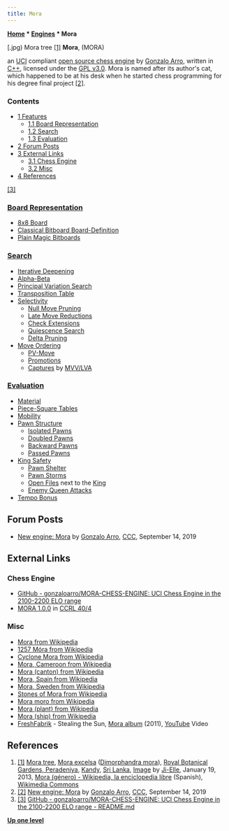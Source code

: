 ```yaml
---
title: Mora
---
```

**[Home](Home "Home") \* [Engines](Engines "Engines") \* Mora**



[.jpg) Mora tree <a id="cite-note-1" href="#cite-ref-1">[1]</a>
**Mora**, (MORA)  

an [UCI](UCI "UCI") compliant [open source chess engine](Category:Open_Source "Category:Open Source") by [Gonzalo Arro](index.php?title=Gonzalo_Arro&action=edit&redlink=1 "Gonzalo Arro (page does not exist)"), written in [C++](Cpp "Cpp"), licensed under the [GPL v3.0](Free_Software_Foundation#GPL "Free Software Foundation").
Mora is named after its author's cat, which happened to be at his desk when he started chess programming for his degree final project <a id="cite-note-2" href="#cite-ref-2">[2]</a>.



### Contents


* [1 Features](#features)
	+ [1.1 Board Representation](#board-representation)
	+ [1.2 Search](#search)
	+ [1.3 Evaluation](#evaluation)
* [2 Forum Posts](#forum-posts)
* [3 External Links](#external-links)
	+ [3.1 Chess Engine](#chess-engine)
	+ [3.2 Misc](#misc)
* [4 References](#references)






<a id="cite-note-3" href="#cite-ref-3">[3]</a>



### [Board Representation](Board_Representation "Board Representation")


* [8x8 Board](8x8_Board "8x8 Board")
* [Classical Bitboard Board-Definition](Bitboard_Board-Definition#CBoardDef "Bitboard Board-Definition")
* [Plain Magic Bitboards](Magic_Bitboards#Plain "Magic Bitboards")


### [Search](Search "Search")


* [Iterative Deepening](Iterative_Deepening "Iterative Deepening")
* [Alpha-Beta](Alpha-Beta "Alpha-Beta")
* [Principal Variation Search](Principal_Variation_Search "Principal Variation Search")
* [Transposition Table](Transposition_Table "Transposition Table")
* [Selectivity](Selectivity "Selectivity")
	+ [Null Move Pruning](Null_Move_Pruning "Null Move Pruning")
	+ [Late Move Reductions](Late_Move_Reductions "Late Move Reductions")
	+ [Check Extensions](Check_Extensions "Check Extensions")
	+ [Quiescence Search](Quiescence_Search "Quiescence Search")
	+ [Delta Pruning](Delta_Pruning "Delta Pruning")
* [Move Ordering](Move_Ordering "Move Ordering")
	+ [PV-Move](PV-Move "PV-Move")
	+ [Promotions](Promotions "Promotions")
	+ [Captures](Captures "Captures") by [MVV/LVA](MVV-LVA "MVV-LVA")


### [Evaluation](Evaluation "Evaluation")


* [Material](Material "Material")
* [Piece-Square Tables](Piece-Square_Tables "Piece-Square Tables")
* [Mobility](Mobility "Mobility")
* [Pawn Structure](Pawn_Structure "Pawn Structure")
	+ [Isolated Pawns](Isolated_Pawn "Isolated Pawn")
	+ [Doubled Pawns](Doubled_Pawn "Doubled Pawn")
	+ [Backward Pawns](Backward_Pawn "Backward Pawn")
	+ [Passed Pawns](Passed_Pawn "Passed Pawn")
* [King Safety](King_Safety "King Safety")
	+ [Pawn Shelter](King_Safety#PawnShield "King Safety")
	+ [Pawn Storms](King_Safety#PawnStorm "King Safety")
	+ [Open Files](Open_File "Open File") next to the [King](King "King")
	+ [Enemy Queen Attacks](King_Safety#Attacking "King Safety")
* [Tempo Bonus](Tempo#Tempo_Bonus "Tempo")


## Forum Posts


* [New engine: Mora](http://www.talkchess.com/forum3/viewtopic.php?f=2&t=71820) by [Gonzalo Arro](index.php?title=Gonzalo_Arro&action=edit&redlink=1 "Gonzalo Arro (page does not exist)"), [CCC](CCC "CCC"), September 14, 2019


## External Links


### Chess Engine


* [GitHub - gonzaloarro/MORA-CHESS-ENGINE: UCI Chess Engine in the 2100-2200 ELO range](https://github.com/gonzaloarro/MORA-CHESS-ENGINE)
* [MORA 1.0.0](https://ccrl.chessdom.com/ccrl/404/cgi/engine_details.cgi?print=Details&each_game=1&eng=MORA%201.0.0#MORA_1_0_0) in [CCRL 40/4](CCRL "CCRL")


### Misc


* [Mora from Wikipedia](https://en.wikipedia.org/wiki/Mora)
* [1257 Móra from Wikipedia](https://en.wikipedia.org/wiki/1257_M%C3%B3ra)
* [Cyclone Mora from Wikipedia](https://en.wikipedia.org/wiki/Cyclone_Mora)
* [Mora, Cameroon from Wikipedia](https://en.wikipedia.org/wiki/Mora,_Cameroon)
* [Mora (canton) from Wikipedia](https://en.wikipedia.org/wiki/Mora_(canton))
* [Mora, Spain from Wikipedia](https://en.wikipedia.org/wiki/Mora,_Spain)
* [Mora, Sweden from Wikipedia](https://en.wikipedia.org/wiki/Mora,_Sweden)
* [Stones of Mora from Wikipedia](https://en.wikipedia.org/wiki/Stones_of_Mora)
* [Mora moro from Wikipedia](https://en.wikipedia.org/wiki/Mora_moro)
* [Mora (plant) from Wikipedia](https://en.wikipedia.org/wiki/Mora_(plant))
* [Mora (ship) from Wikipedia](https://en.wikipedia.org/wiki/Mora_(ship))
* [FreshFabrik](https://en.wikipedia.org/wiki/FreshFabrik) - Stealing the Sun, [Mora album](https://en.wikipedia.org/wiki/Mora_(album)) (2011), [YouTube](https://en.wikipedia.org/wiki/YouTube) Video


 
## References


1. <a id="cite-ref-1" href="#cite-note-1">[1]</a> [Mora tree](https://en.wikipedia.org/wiki/Mora_(plant)), [Mora excelsa](https://en.wikipedia.org/wiki/Nato_wood) ([Dimorphandra mora](https://en.wikipedia.org/wiki/Dimorphandra)), [Royal Botanical Gardens, Peradeniya](https://en.wikipedia.org/wiki/Royal_Botanical_Gardens,_Peradeniya), [Kandy](https://en.wikipedia.org/wiki/Kandy), [Sri Lanka](https://en.wikipedia.org/wiki/Sri_Lanka), [Image](https://commons.wikimedia.org/wiki/File:Dimorphandra_mora-Jardin_botanique_de_Kandy_(1).jpg) by [Ji-Elle](https://commons.wikimedia.org/wiki/User:Ji-Elle), January 19, 2013, [Mora (género) - Wikipedia, la enciclopedia libre](https://es.wikipedia.org/wiki/Mora_(g%C3%A9nero)) (Spanish), [Wikimedia Commons](https://en.wikipedia.org/wiki/Wikimedia_Commons)
2. <a id="cite-ref-2" href="#cite-note-2">[2]</a> [New engine: Mora](http://www.talkchess.com/forum3/viewtopic.php?f=2&t=71820) by [Gonzalo Arro](index.php?title=Gonzalo_Arro&action=edit&redlink=1 "Gonzalo Arro (page does not exist)"), [CCC](CCC "CCC"), September 14, 2019
3. <a id="cite-ref-3" href="#cite-note-3">[3]</a> [GitHub - gonzaloarro/MORA-CHESS-ENGINE: UCI Chess Engine in the 2100-2200 ELO range - README.md](https://github.com/gonzaloarro/MORA-CHESS-ENGINE)

**[Up one level](Engines "Engines")**







 
